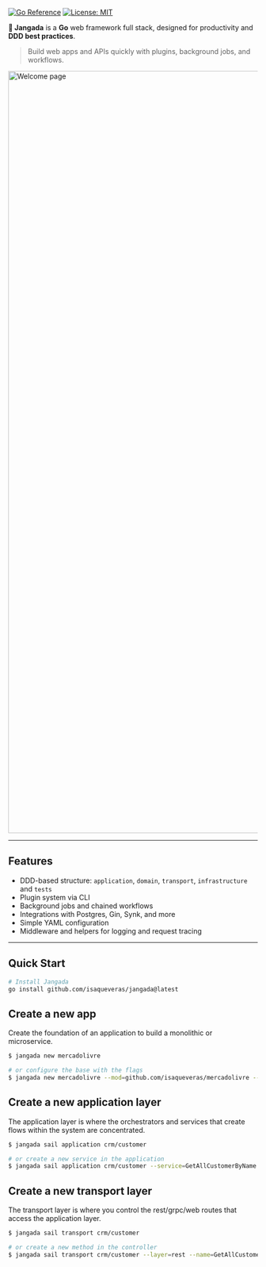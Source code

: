 [![Go Reference](https://pkg.go.dev/badge/github.com/isaqueveras/jangada.svg)](https://pkg.go.dev/github.com/isaqueveras/jangada)
[![License: MIT](https://img.shields.io/badge/License-MIT-green.svg)](LICENSE)

**🛶 Jangada** is a **Go** web framework full stack, designed for productivity and **DDD best practices**. 
> Build web apps and APIs quickly with plugins, background jobs, and workflows.

<img width="2048" height="1536" alt="Welcome page" src="https://github.com/user-attachments/assets/d1a53384-e300-4296-a760-abc75b26e208" />


---

## Features

- DDD-based structure: `application`, `domain`, `transport`, `infrastructure` and `tests`
- Plugin system via CLI
- Background jobs and chained workflows
- Integrations with Postgres, Gin, Synk, and more
- Simple YAML configuration
- Middleware and helpers for logging and request tracing

---

## Quick Start

```bash
# Install Jangada
go install github.com/isaqueveras/jangada@latest
```

## Create a new app
Create the foundation of an application to build a monolithic or microservice.

```bash
$ jangada new mercadolivre

# or configure the base with the flags
$ jangada new mercadolivre --mod=github.com/isaqueveras/mercadolivre --host=localhost:8782 --db=postgres
```

## Create a new application layer
The application layer is where the orchestrators and services that create flows within the system are concentrated.

```bash
$ jangada sail application crm/customer

# or create a new service in the application
$ jangada sail application crm/customer --service=GetAllCustomerByName
```

## Create a new transport layer
The transport layer is where you control the rest/grpc/web routes that access the application layer.

```bash
$ jangada sail transport crm/customer

# or create a new method in the controller
$ jangada sail transport crm/customer --layer=rest --name=GetAllCustomerByName
```



